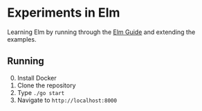# Experiments in Elm

Learning Elm by running through the [Elm Guide](http://guide.elm-lang.org/index.html) and extending the examples.

## Running

0. Install Docker
1. Clone the repository
2. Type `./go start`
3. Navigate to `http://localhost:8000`

 


